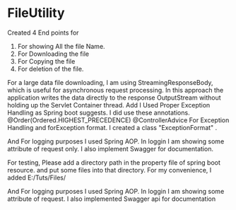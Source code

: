 # FileUtility
Created 4 End points for
1. For showing All the file Name.
2. For Downloading the file
3. For Copying the file
4. For deletion of the file.

For a large data file downloading, I am using StreamingResponseBody, which is useful for asynchronous request processing.
In this approach the application writes the data directly to the response OutputStream without holding up the Servlet Container thread. 
Add I Used Proper Exception Handling as Spring boot suggests. I did use these annotations.
@Order(Ordered.HIGHEST_PRECEDENCE)
@ControllerAdvice
 For Exception Handling and forException format. I created a class "ExceptionFormat" .  

And For logging purposes I used Spring AOP.  In loggin I am showing some attribute of request only. 
I also implement Swagger for documentation. 


For testing, Please add a directory path in the property file of spring boot resource. and put some files into that directory.
For my convenience, I added  E:/Tuts/Files/

And For logging purposes I used Spring AOP.  In loggin I am showing some attribute of request. 
I also implemented Swagger api for documentation
